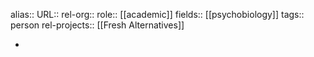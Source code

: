 alias::
URL::
rel-org::
role:: [[academic]]
fields:: [[psychobiology]]
tags:: person
rel-projects:: [[Fresh Alternatives]]

-
